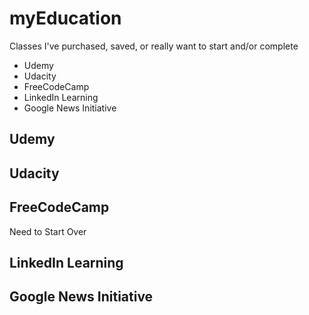 # myEducation
Classes I've purchased, saved, or really want to start and/or complete
- Udemy
- Udacity
- FreeCodeCamp
- LinkedIn Learning
- Google News Initiative

## Udemy

## Udacity

## FreeCodeCamp
Need to Start Over

## LinkedIn Learning

## Google News Initiative
